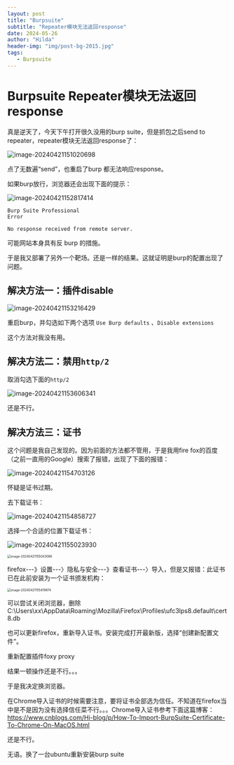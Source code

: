 ```yaml
---
layout: post
title: "Burpsuite"
subtitle: "Repeater模块无法返回response"
date: 2024-05-26
author: "Hilda"
header-img: "img/post-bg-2015.jpg"
tags:
   - Burpsuite
---
```





# Burpsuite Repeater模块无法返回response

真是逆天了，今天下午打开很久没用的burp suite，但是抓包之后send to repeater，repeater模块无法返回response了：

![image-20240421151020698](https://wechat01.oss-cn-hangzhou.aliyuncs.com/img/image-20240421151020698.png)

点了无数遍“send”，也重启了burp 都无法响应response。

如果burp放行，浏览器还会出现下面的提示：

![image-20240421152817414](https://wechat01.oss-cn-hangzhou.aliyuncs.com/img/image-20240421152817414.png)

```
Burp Suite Professional
Error

No response received from remote server.
```

可能网站本身具有反 burp 的措施。

于是我又部署了另外一个靶场。还是一样的结果。这就证明是burp的配置出现了问题。

## 解决方法一：插件disable

![image-20240421153216429](https://wechat01.oss-cn-hangzhou.aliyuncs.com/img/image-20240421153216429.png)

重启burp，并勾选如下两个选项 `Use Burp defaults` 、`Disable extensions`

这个方法对我没有用。

## 解决方法二：禁用`http/2`

取消勾选下面的`http/2`

![image-20240421153606341](https://wechat01.oss-cn-hangzhou.aliyuncs.com/img/image-20240421153606341.png)

还是不行。

## 解决方法三：证书

这个问题是我自己发现的。因为前面的方法都不管用，于是我用fire fox的百度（之前一直用的Google）搜索了报错，出现了下面的报错：

![image-20240421154703126](https://wechat01.oss-cn-hangzhou.aliyuncs.com/img/image-20240421154703126.png)

怀疑是证书过期。

去下载证书：

![image-20240421154858727](https://wechat01.oss-cn-hangzhou.aliyuncs.com/img/image-20240421154858727.png)

选择一个合适的位置下载证书：

![image-20240421155023930](https://wechat01.oss-cn-hangzhou.aliyuncs.com/img/image-20240421155023930.png)

<img src="https://wechat01.oss-cn-hangzhou.aliyuncs.com/img/image-20240421155043086.png" alt="image-20240421155043086" style="zoom:50%;" />

firefox---》设置---〉隐私与安全---》查看证书---〉导入，但是又报错：此证书已在此前安装为一个证书颁发机构：

<img src="https://wechat01.oss-cn-hangzhou.aliyuncs.com/img/image-20240421155419974.png" alt="image-20240421155419974" style="zoom:50%;" />

可以尝试关闭浏览器，删除C:\Users\xx\AppData\Roaming\Mozilla\Firefox\Profiles\ufc3lps8.default\cert8.db

也可以更新firefox，重新导入证书。安装完成打开最新版，选择“创建新配置文件”。

重新配置插件foxy proxy

结果一顿操作还是不行。。。

于是我决定换浏览器。

在Chrome导入证书的时候需要注意，要将证书全部选为信任。不知道在firefox当中是不是因为没有选择信任菜不行。。。Chrome导入证书参考下面这篇博客：https://www.cnblogs.com/Hi-blog/p/How-To-Import-BurpSuite-Certificate-To-Chrome-On-MacOS.html

还是不行。

无语。换了一台ubuntu重新安装burp suite





